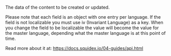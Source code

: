 ﻿The data of the content to be created or updated.
            
Please note that each field is an object with one entry per language. 
If the field is not localizable you must use iv (Invariant Language) as a key.
When you change the field to be localizable the value will become the value for the master language, depending what the master language is at this point of time.

Read more about it at: https://docs.squidex.io/04-guides/api.html